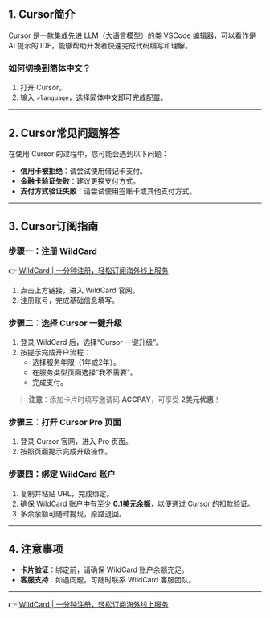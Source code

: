 ## 1. Cursor简介

Cursor 是一款集成先进 LLM（大语言模型）的类 VSCode 编辑器，可以看作是 AI 提示的 IDE，能够帮助开发者快速完成代码编写和理解。

### 如何切换到简体中文？

1. 打开 Cursor。
2. 输入 `>language`，选择简体中文即可完成配置。

---

## 2. Cursor常见问题解答

在使用 Cursor 的过程中，您可能会遇到以下问题：

- **信用卡被拒绝**：请尝试使用借记卡支付。
- **金融卡验证失败**：建议更换支付方式。
- **支付方式验证失败**：请尝试使用签账卡或其他支付方式。

---

## 3. Cursor订阅指南

### 步骤一：注册 WildCard

👉 [WildCard | 一分钟注册，轻松订阅海外线上服务](https://bit.ly/bewildcard)

1. 点击上方链接，进入 WildCard 官网。
2. 注册账号，完成基础信息填写。

### 步骤二：选择 Cursor 一键升级

1. 登录 WildCard 后，选择“Cursor 一键升级”。
2. 按提示完成开户流程：
   - 选择服务年限（1年或2年）。
   - 在服务类型页面选择“我不需要”。
   - 完成支付。

> **注意**：添加卡片时填写邀请码 **ACCPAY**，可享受 **2美元优惠**！

### 步骤三：打开 Cursor Pro 页面

1. 登录 Cursor 官网，进入 Pro 页面。
2. 按照页面提示完成升级操作。

### 步骤四：绑定 WildCard 账户

1. 复制并粘贴 URL，完成绑定。
2. 确保 WildCard 账户中有至少 **0.1美元余额**，以便通过 Cursor 的扣款验证。
3. 多余余额可随时提现，原路退回。

---

## 4. 注意事项

- **卡片验证**：绑定前，请确保 WildCard 账户余额充足。
- **客服支持**：如遇问题，可随时联系 WildCard 客服团队。

---

👉 [WildCard | 一分钟注册，轻松订阅海外线上服务](https://bit.ly/bewildcard)